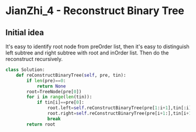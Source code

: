# JianZhi_4 - Reconstruct Binary Tree

## Initial idea
It's easy to identify root node from preOrder list, then it's easy to distinguish left subtree and right subtree with root and inOrder list. Then do the reconstruct recursively.
```python
class Solution:
    def reConstructBinaryTree(self, pre, tin):
        if len(pre)==0:
            return None
        root=TreeNode(pre[0])
        for i in range(len(tin)):
            if tin[i]==pre[0]:
                root.left=self.reConstructBinaryTree(pre[1:i+1],tin[:i])
                root.right=self.reConstructBinaryTree(pre[i+1:],tin[i+1:])
                break
        return root
```